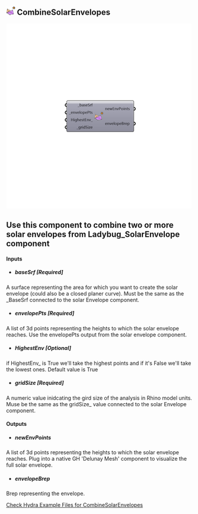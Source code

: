 ## ![](../../images/icons/CombineSolarEnvelopes.png) CombineSolarEnvelopes

![](../../images/500x500/CombineSolarEnvelopes.png)

Use this component to combine two or more solar envelopes from Ladybug_SolarEnvelope component
 -
 

#### Inputs
* ##### baseSrf [Required]
A surface representing the area for which you want to create the solar envelope (could also be a closed planer curve). Must be the same as the _BaseSrf connected to the solar Envelope component.
* ##### envelopePts [Required]
A list of 3d points representing the heights to which the solar envelope reaches. Use the envelopePts output from the solar envelope component.
* ##### HighestEnv [Optional]
if HighestEnv_ is True we'll take the highest points and if it's False we'll take the lowest ones. Default value is True
* ##### gridSize [Required]
A numeric value inidcating the gird size of the analysis in Rhino model units. Muse be the same as the gridSize_ value connected to the solar Envelope component.

#### Outputs
* ##### newEnvPoints
A list of 3d points representing the heights to which the solar envelope reaches.  Plug into a native GH 'Delunay Mesh' component to visualize the full solar envelope.
* ##### envelopeBrep
Brep representing the envelope.


[Check Hydra Example Files for CombineSolarEnvelopes](https://hydrashare.github.io/hydra/index.html?keywords=Ladybug_CombineSolarEnvelopes)